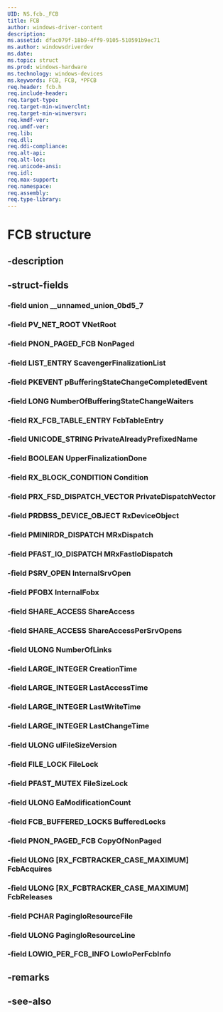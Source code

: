 ```yaml
---
UID: NS.fcb._FCB
title: FCB
author: windows-driver-content
description: 
ms.assetid: dfac079f-18b9-4ff9-9105-510591b9ec71
ms.author: windowsdriverdev
ms.date: 
ms.topic: struct
ms.prod: windows-hardware
ms.technology: windows-devices
ms.keywords: FCB, FCB, *PFCB
req.header: fcb.h
req.include-header:
req.target-type:
req.target-min-winverclnt:
req.target-min-winversvr:
req.kmdf-ver:
req.umdf-ver:
req.lib:
req.dll:
req.ddi-compliance:
req.alt-api:
req.alt-loc:
req.unicode-ansi:
req.idl:
req.max-support:
req.namespace:
req.assembly:
req.type-library:
---
```


# FCB structure

## -description



## -struct-fields

### -field union __unnamed_union_0bd5_7			
 	
### -field PV_NET_ROOT VNetRoot			
 	
### -field PNON_PAGED_FCB NonPaged			
 	
### -field LIST_ENTRY ScavengerFinalizationList			
 	
### -field PKEVENT pBufferingStateChangeCompletedEvent			
 	
### -field LONG NumberOfBufferingStateChangeWaiters			
 	
### -field RX_FCB_TABLE_ENTRY FcbTableEntry			
 	
### -field UNICODE_STRING PrivateAlreadyPrefixedName			
 	
### -field BOOLEAN UpperFinalizationDone			
 	
### -field RX_BLOCK_CONDITION Condition			
 	
### -field PRX_FSD_DISPATCH_VECTOR PrivateDispatchVector			
 	
### -field PRDBSS_DEVICE_OBJECT RxDeviceObject			
 	
### -field PMINIRDR_DISPATCH MRxDispatch			
 	
### -field PFAST_IO_DISPATCH MRxFastIoDispatch			
 	
### -field PSRV_OPEN InternalSrvOpen			
 	
### -field PFOBX InternalFobx			
 	
### -field SHARE_ACCESS ShareAccess			
 	
### -field SHARE_ACCESS ShareAccessPerSrvOpens			
 	
### -field ULONG NumberOfLinks			
 	
### -field LARGE_INTEGER CreationTime			
 	
### -field LARGE_INTEGER LastAccessTime			
 	
### -field LARGE_INTEGER LastWriteTime			
 	
### -field LARGE_INTEGER LastChangeTime			
 	
### -field ULONG ulFileSizeVersion			
 	
### -field FILE_LOCK FileLock			
 	
### -field PFAST_MUTEX FileSizeLock			
 	
### -field ULONG EaModificationCount			
 	
### -field FCB_BUFFERED_LOCKS BufferedLocks			
 	
### -field PNON_PAGED_FCB CopyOfNonPaged			
 	
### -field ULONG [RX_FCBTRACKER_CASE_MAXIMUM] FcbAcquires			
 	
### -field ULONG [RX_FCBTRACKER_CASE_MAXIMUM] FcbReleases			
 	
### -field PCHAR PagingIoResourceFile			
 	
### -field ULONG PagingIoResourceLine			
 	
### -field LOWIO_PER_FCB_INFO LowIoPerFcbInfo			
 	
## -remarks

## -see-also